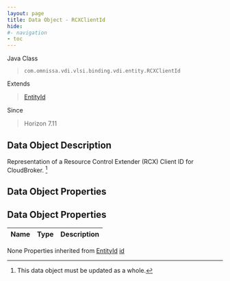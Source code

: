 ```yaml
---
layout: page
title: Data Object - RCXClientId
hide:
#- navigation
- toc
---
```








Java Class
> `com.omnissa.vdi.vlsi.binding.vdi.entity.RCXClientId`

Extends
> [EntityId](vdi.EntityId.md)

Since
> Horizon 7.11


## Data Object Description

Representation of a Resource Control Extender (RCX) Client ID for CloudBroker.
 [^167]



## Data Object Properties

## Data Object Properties

 Name | Type | Description
:---|:---:|:---
None
Properties inherited from [EntityId](vdi.EntityId.md)
[id](vdi.EntityId.md#id)


 


[^167]: This data object must be updated as a whole.